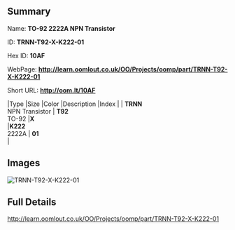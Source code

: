 

## Summary
 
Name: __TO-92 2222A NPN Transistor__

ID: __TRNN-T92-X-K222-01__

Hex ID: __10AF__

WebPage: __http://learn.oomlout.co.uk/OO/Projects/oomp/part/TRNN-T92-X-K222-01__

Short URL: __http://oom.lt/10AF__


|Type   |Size   |Color   |Description   |Index   |
| __TRNN__ <br>NPN Transistor  | __T92__<br>TO-92   |__X__<br>    |__K222__<br>2222A    | __01__<br>  |


## Images
![TRNN-T92-X-K222-01](http://oomlout.com/oomp-gen/parts/TRNN-T92-X-K222-01/TRNN-T92-X-K222-01_420.jpg)

## Full Details

 http://learn.oomlout.co.uk/OO/Projects/oomp/part/TRNN-T92-X-K222-01

